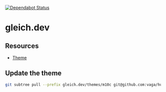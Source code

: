 [![Dependabot Status](https://api.dependabot.com/badges/status?host=github&repo=gleichda/gleich.dev&identifier=209829794)](https://dependabot.com)

# gleich.dev

## Resources

- [Theme](https://github.com/vaga/hugo-theme-m10c)

## Update the theme

```bash
git subtree pull --prefix gleich.dev/themes/m10c git@github.com:vaga/hugo-theme-m10c.git master --squash
```
